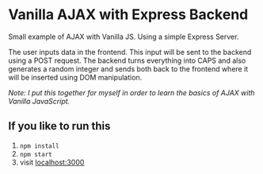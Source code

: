 # Vanilla AJAX with Express Backend

Small example of AJAX with Vanilla JS. Using a simple Express Server.

The user inputs data in the frontend. This input will be sent to the backend using a POST request. The backend turns everything into CAPS and also generates a random integer and sends both back to the frontend where it will be inserted using DOM manipulation.

*Note: I put this together for myself in order to learn the basics of AJAX with Vanilla JavaScript.*

## If you like to run this

1. `npm install`
2. `npm start`
3. visit [localhost:3000](http://localhost:3000/)
